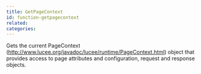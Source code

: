 ```yaml
---
title: GetPageContext
id: function-getpagecontext
related:
categories:
---
```


Gets the current PageContext (http://www.lucee.org/javadoc/lucee/runtime/PageContext.html) object that provides access to page attributes and configuration, request and response objects.